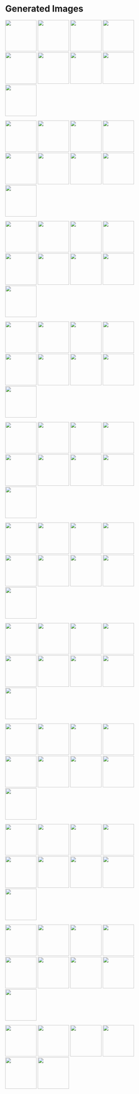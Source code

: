 # Generated Images



<img src="2025_09_01_01.webp" width="100"/> <img src="2025_09_01_02.webp" width="100"/> <img src="2025_09_01_03.webp" width="100"/> <img src="2025_09_01_04.webp" width="100"/> <img src="2025_09_01_05.webp" width="100"/> <img src="2025_09_01_06.webp" width="100"/> <img src="2025_09_01_07.webp" width="100"/> <img src="2025_09_01_08.webp" width="100"/> <img src="2025_09_01_09.webp" width="100"/>

<img src="2025_09_01_10.webp" width="100"/> <img src="2025_09_01_11.webp" width="100"/> <img src="2025_09_01_12.webp" width="100"/> <img src="2025_09_01_13.webp" width="100"/> <img src="2025_09_01_14.webp" width="100"/> <img src="2025_09_01_15.webp" width="100"/> <img src="2025_09_01_16.webp" width="100"/> <img src="2025_09_01_17.webp" width="100"/> <img src="2025_09_01_18.webp" width="100"/>

<img src="2025_09_01_19.webp" width="100"/> <img src="2025_09_01_20.webp" width="100"/> <img src="2025_09_01_21.webp" width="100"/> <img src="2025_09_01_22.webp" width="100"/> <img src="2025_09_01_23.webp" width="100"/> <img src="2025_09_01_24.webp" width="100"/> <img src="2025_09_01_25.webp" width="100"/> <img src="2025_09_01_26.webp" width="100"/> <img src="2025_09_01_27.webp" width="100"/>

<img src="2025_09_01_28.webp" width="100"/> <img src="2025_09_01_29.webp" width="100"/> <img src="2025_09_01_30.webp" width="100"/> <img src="2025_09_01_31.webp" width="100"/> <img src="2025_09_01_32.webp" width="100"/> <img src="2025_09_01_33.webp" width="100"/> <img src="2025_09_01_34.webp" width="100"/> <img src="2025_09_01_35.webp" width="100"/> <img src="2025_09_01_36.webp" width="100"/>

<img src="2025_09_01_37.webp" width="100"/> <img src="2025_09_01_38.webp" width="100"/> <img src="2025_09_01_39.webp" width="100"/> <img src="2025_09_01_40.webp" width="100"/> <img src="2025_09_01_41.webp" width="100"/> <img src="2025_09_01_42.webp" width="100"/> <img src="2025_09_01_43.webp" width="100"/> <img src="2025_09_01_44.webp" width="100"/> <img src="2025_09_01_45.webp" width="100"/>

<img src="2025_09_01_46.webp" width="100"/> <img src="2025_09_01_47.webp" width="100"/> <img src="2025_09_01_48.webp" width="100"/> <img src="2025_09_01_49.webp" width="100"/> <img src="2025_09_01_50.webp" width="100"/> <img src="2025_09_01_51.webp" width="100"/> <img src="2025_09_01_52.webp" width="100"/> <img src="2025_09_01_53.webp" width="100"/> <img src="2025_09_01_54.webp" width="100"/>

<img src="2025_09_01_55.webp" width="100"/> <img src="2025_09_01_56.webp" width="100"/> <img src="2025_09_01_57.webp" width="100"/> <img src="2025_09_01_58.webp" width="100"/> <img src="2025_09_01_59.webp" width="100"/> <img src="2025_09_01_60.webp" width="100"/> <img src="2025_09_01_61.webp" width="100"/> <img src="2025_09_01_62.webp" width="100"/> <img src="2025_09_01_63.webp" width="100"/>

<img src="2025_09_01_64.webp" width="100"/> <img src="2025_09_01_65.webp" width="100"/> <img src="2025_09_01_66.webp" width="100"/> <img src="2025_09_01_67.webp" width="100"/> <img src="2025_09_01_68.webp" width="100"/> <img src="2025_09_01_69.webp" width="100"/> <img src="2025_09_01_70.webp" width="100"/> <img src="2025_09_01_71.webp" width="100"/> <img src="2025_09_01_72.webp" width="100"/>

<img src="2025_09_01_73.webp" width="100"/> <img src="2025_09_01_74.webp" width="100"/> <img src="2025_09_01_75.webp" width="100"/> <img src="2025_09_01_76.webp" width="100"/> <img src="2025_09_01_77.webp" width="100"/> <img src="2025_09_01_78.webp" width="100"/> <img src="2025_09_01_79.webp" width="100"/> <img src="2025_09_01_80.webp" width="100"/> <img src="2025_09_01_81.webp" width="100"/>

<img src="2025_09_01_82.webp" width="100"/> <img src="2025_09_01_83.webp" width="100"/> <img src="2025_09_01_84.webp" width="100"/> <img src="2025_09_01_85.webp" width="100"/> <img src="2025_09_01_86.webp" width="100"/> <img src="2025_09_01_87.webp" width="100"/> <img src="2025_09_01_88.webp" width="100"/> <img src="2025_09_01_89.webp" width="100"/> <img src="2025_09_01_90.webp" width="100"/>

<img src="2025_09_01_91.webp" width="100"/> <img src="2025_09_01_92.webp" width="100"/> <img src="2025_09_01_93.webp" width="100"/> <img src="2025_09_01_94.webp" width="100"/> <img src="2025_09_01_95.webp" width="100"/> <img src="2025_09_01_96.webp" width="100"/>